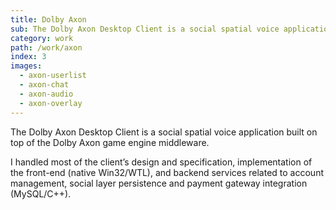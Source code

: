 ```yaml
---
title: Dolby Axon
sub: The Dolby Axon Desktop Client is a social spatial voice application built on top of the Dolby Axon game engine middleware.
category: work
path: /work/axon
index: 3
images:
  - axon-userlist
  - axon-chat
  - axon-audio
  - axon-overlay
---
```


The Dolby Axon Desktop Client is a social spatial voice application built on top of the Dolby Axon game engine middleware.

I handled most of the client’s design and specification, implementation of the front-end (native Win32/WTL), and backend services related to account management, social layer persistence and payment gateway integration (MySQL/C++).
